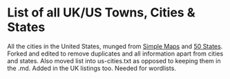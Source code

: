 # List of all UK/US Towns, Cities & States
All the cities in the United States, munged from [Simple Maps](simplemaps.com) and [50 States](50states.com). Forked and edited to remove duplicates and all information apart from cities and states. Also moved list into us-cities.txt as opposed to keeping them in the .md. Added in the UK listings too. Needed for wordlists.

